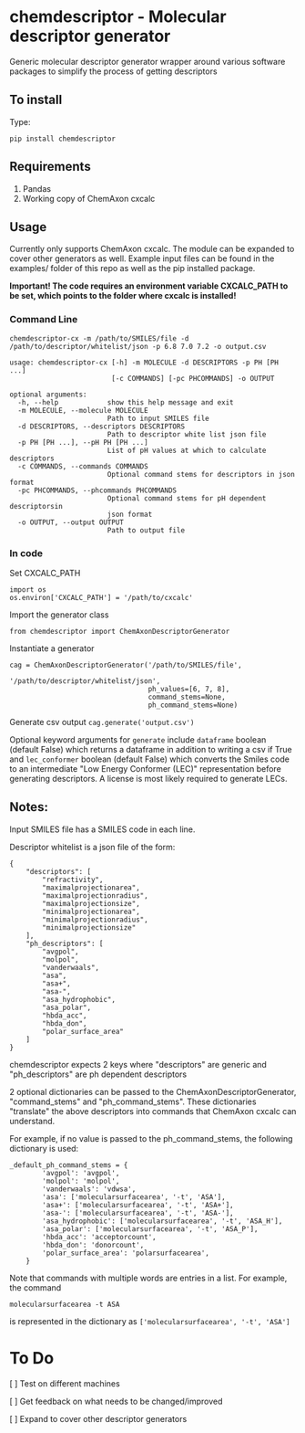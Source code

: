 # chemdescriptor - Molecular descriptor generator
Generic molecular descriptor generator wrapper around various software packages to simplify the process of getting descriptors

## To install
Type:

```pip install chemdescriptor```

## Requirements
1. Pandas
2. Working copy of ChemAxon cxcalc

## Usage
Currently only supports ChemAxon cxcalc. The module can be expanded to cover other generators as well.
Example input files can be found in the examples/ folder of this repo as well as the pip installed package.

**Important! The code requires an environment variable CXCALC_PATH to be set, which points to the folder where cxcalc is installed!**

### Command Line
```
chemdescriptor-cx -m /path/to/SMILES/file -d /path/to/descriptor/whitelist/json -p 6.8 7.0 7.2 -o output.csv
```

```
usage: chemdescriptor-cx [-h] -m MOLECULE -d DESCRIPTORS -p PH [PH ...]
                         [-c COMMANDS] [-pc PHCOMMANDS] -o OUTPUT

optional arguments:
  -h, --help            show this help message and exit
  -m MOLECULE, --molecule MOLECULE
                        Path to input SMILES file
  -d DESCRIPTORS, --descriptors DESCRIPTORS
                        Path to descriptor white list json file
  -p PH [PH ...], --pH PH [PH ...]
                        List of pH values at which to calculate descriptors
  -c COMMANDS, --commands COMMANDS
                        Optional command stems for descriptors in json format
  -pc PHCOMMANDS, --phcommands PHCOMMANDS
                        Optional command stems for pH dependent descriptorsin
                        json format
  -o OUTPUT, --output OUTPUT
                        Path to output file
```

### In code
Set CXCALC_PATH

```
import os
os.environ['CXCALC_PATH'] = '/path/to/cxcalc'
```

Import the generator class

``` from chemdescriptor import ChemAxonDescriptorGenerator ```

Instantiate a generator
``` 
cag = ChemAxonDescriptorGenerator('/path/to/SMILES/file',
                                  '/path/to/descriptor/whitelist/json',
                                  ph_values=[6, 7, 8],
                                  command_stems=None,
                                  ph_command_stems=None)
```

Generate csv output
``` cag.generate('output.csv') ```

Optional keyword arguments for `generate` include `dataframe` boolean (default False) which returns a dataframe in addition to writing a csv if True
and `lec_conformer` boolean (default False) which converts the Smiles code to an intermediate "Low Energy Conformer (LEC)" representation before generating descriptors.
A license is most likely required to generate LECs.

## Notes:

Input SMILES file has a SMILES code in each line.

Descriptor whitelist is a json file of the form:
```
{
    "descriptors": [
        "refractivity",
        "maximalprojectionarea",
        "maximalprojectionradius",
        "maximalprojectionsize",
        "minimalprojectionarea",
        "minimalprojectionradius",
        "minimalprojectionsize"
    ],
    "ph_descriptors": [
        "avgpol",
        "molpol",
        "vanderwaals",
        "asa",
        "asa+",
        "asa-",
        "asa_hydrophobic",
        "asa_polar",
        "hbda_acc",
        "hbda_don",
        "polar_surface_area"
    ]
}
```

chemdescriptor expects 2 keys where "descriptors" are generic and "ph_descriptors" are ph dependent descriptors

2 optional dictionaries can be passed to the ChemAxonDescriptorGenerator, "command_stems" and "ph_command_stems".
These dictionaries "translate" the above descriptors into commands that ChemAxon cxcalc can understand.

For example, if no value is passed to the ph_command_stems, the following dictionary is used:

```
_default_ph_command_stems = {
        'avgpol': 'avgpol',
        'molpol': 'molpol',
        'vanderwaals': 'vdwsa',
        'asa': ['molecularsurfacearea', '-t', 'ASA'],
        'asa+': ['molecularsurfacearea', '-t', 'ASA+'],
        'asa-': ['molecularsurfacearea', '-t', 'ASA-'],
        'asa_hydrophobic': ['molecularsurfacearea', '-t', 'ASA_H'],
        'asa_polar': ['molecularsurfacearea', '-t', 'ASA_P'],
        'hbda_acc': 'acceptorcount',
        'hbda_don': 'donorcount',
        'polar_surface_area': 'polarsurfacearea',
    }
```

Note that commands with multiple words are entries in a list. For example, the command 

```molecularsurfacearea -t ASA```

is represented in the dictionary as ```['molecularsurfacearea', '-t', 'ASA']```

# To Do
[ ] Test on different machines

[ ] Get feedback on what needs to be changed/improved

[ ] Expand to cover other descriptor generators
